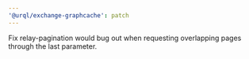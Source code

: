 ```yaml
---
'@urql/exchange-graphcache': patch
---
```


Fix relay-pagination would bug out when requesting overlapping pages through the last parameter.

